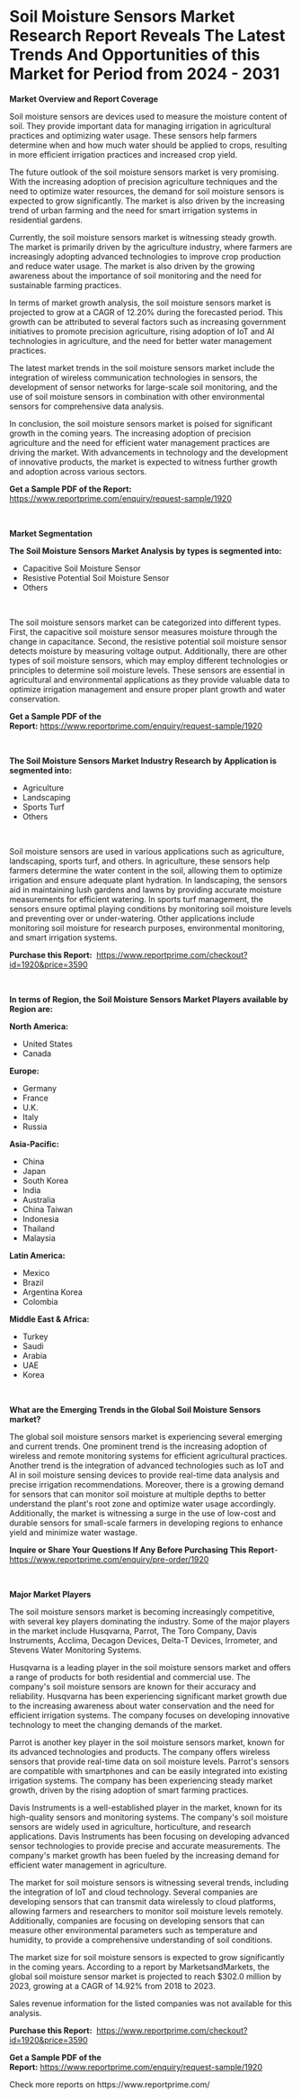 <p><h1>Soil Moisture Sensors Market Research Report Reveals The Latest Trends And Opportunities of this Market for Period from 2024 - 2031</h1></p><p><strong>Market Overview and Report Coverage</strong></p>
<p><p>Soil moisture sensors are devices used to measure the moisture content of soil. They provide important data for managing irrigation in agricultural practices and optimizing water usage. These sensors help farmers determine when and how much water should be applied to crops, resulting in more efficient irrigation practices and increased crop yield.</p><p>The future outlook of the soil moisture sensors market is very promising. With the increasing adoption of precision agriculture techniques and the need to optimize water resources, the demand for soil moisture sensors is expected to grow significantly. The market is also driven by the increasing trend of urban farming and the need for smart irrigation systems in residential gardens.</p><p>Currently, the soil moisture sensors market is witnessing steady growth. The market is primarily driven by the agriculture industry, where farmers are increasingly adopting advanced technologies to improve crop production and reduce water usage. The market is also driven by the growing awareness about the importance of soil monitoring and the need for sustainable farming practices.</p><p>In terms of market growth analysis, the soil moisture sensors market is projected to grow at a CAGR of 12.20% during the forecasted period. This growth can be attributed to several factors such as increasing government initiatives to promote precision agriculture, rising adoption of IoT and AI technologies in agriculture, and the need for better water management practices.</p><p>The latest market trends in the soil moisture sensors market include the integration of wireless communication technologies in sensors, the development of sensor networks for large-scale soil monitoring, and the use of soil moisture sensors in combination with other environmental sensors for comprehensive data analysis.</p><p>In conclusion, the soil moisture sensors market is poised for significant growth in the coming years. The increasing adoption of precision agriculture and the need for efficient water management practices are driving the market. With advancements in technology and the development of innovative products, the market is expected to witness further growth and adoption across various sectors.</p></p>
<p><strong>Get a Sample PDF of the Report:</strong> <a href="https://www.reportprime.com/enquiry/request-sample/1920">https://www.reportprime.com/enquiry/request-sample/1920</a></p>
<p>&nbsp;</p>
<p><strong>Market Segmentation</strong></p>
<p><strong>The Soil Moisture Sensors Market Analysis by types is segmented into:</strong></p>
<p><ul><li>Capacitive Soil Moisture Sensor</li><li>Resistive Potential Soil Moisture Sensor</li><li>Others</li></ul></p>
<p>&nbsp;</p>
<p><p>The soil moisture sensors market can be categorized into different types. First, the capacitive soil moisture sensor measures moisture through the change in capacitance. Second, the resistive potential soil moisture sensor detects moisture by measuring voltage output. Additionally, there are other types of soil moisture sensors, which may employ different technologies or principles to determine soil moisture levels. These sensors are essential in agricultural and environmental applications as they provide valuable data to optimize irrigation management and ensure proper plant growth and water conservation.</p></p>
<p><strong>Get a Sample PDF of the Report:</strong>&nbsp;<a href="https://www.reportprime.com/enquiry/request-sample/1920">https://www.reportprime.com/enquiry/request-sample/1920</a></p>
<p>&nbsp;</p>
<p><strong>The Soil Moisture Sensors Market Industry Research by Application is segmented into:</strong></p>
<p><ul><li>Agriculture</li><li>Landscaping</li><li>Sports Turf</li><li>Others</li></ul></p>
<p>&nbsp;</p>
<p><p>Soil moisture sensors are used in various applications such as agriculture, landscaping, sports turf, and others. In agriculture, these sensors help farmers determine the water content in the soil, allowing them to optimize irrigation and ensure adequate plant hydration. In landscaping, the sensors aid in maintaining lush gardens and lawns by providing accurate moisture measurements for efficient watering. In sports turf management, the sensors ensure optimal playing conditions by monitoring soil moisture levels and preventing over or under-watering. Other applications include monitoring soil moisture for research purposes, environmental monitoring, and smart irrigation systems.</p></p>
<p><strong>Purchase this Report:</strong>&nbsp; <a href="https://www.reportprime.com/checkout?id=1920&price=3590">https://www.reportprime.com/checkout?id=1920&price=3590</a></p>
<p>&nbsp;</p>
<p><strong>In terms of Region, the Soil Moisture Sensors Market Players available by Region are:</strong></p>
<p>
    <p> <strong> North America: </strong>
        <ul>
            <li>United States</li>
            <li>Canada</li>
        </ul>
        </p> 
    <p> <strong> Europe: </strong>
        <ul>
            <li>Germany</li>
            <li>France</li>
            <li>U.K.</li>
            <li>Italy</li>
            <li>Russia</li>
        </ul>
        </p> 
    <p> <strong> Asia-Pacific: </strong>
        <ul>
            <li>China</li>
            <li>Japan</li>
            <li>South Korea</li>
            <li>India</li>
            <li>Australia</li>
            <li>China Taiwan</li>
            <li>Indonesia</li>
            <li>Thailand</li>
            <li>Malaysia</li>
        </ul>
        </p> 
    <p> <strong> Latin America: </strong>
        <ul>
            <li>Mexico</li>
            <li>Brazil</li>
            <li>Argentina Korea</li>
            <li>Colombia</li>
        </ul>
        </p> 
    <p> <strong> Middle East & Africa: </strong>
        <ul>
            <li>Turkey</li>
            <li>Saudi</li>
            <li>Arabia</li>
            <li>UAE</li>
            <li>Korea</li>
        </ul>
    </p>
    </p>
<p>&nbsp;</p>
<p><strong>What are the Emerging Trends in the Global Soil Moisture Sensors market?</strong></p>
<p><p>The global soil moisture sensors market is experiencing several emerging and current trends. One prominent trend is the increasing adoption of wireless and remote monitoring systems for efficient agricultural practices. Another trend is the integration of advanced technologies such as IoT and AI in soil moisture sensing devices to provide real-time data analysis and precise irrigation recommendations. Moreover, there is a growing demand for sensors that can monitor soil moisture at multiple depths to better understand the plant's root zone and optimize water usage accordingly. Additionally, the market is witnessing a surge in the use of low-cost and durable sensors for small-scale farmers in developing regions to enhance yield and minimize water wastage.</p></p>
<p><strong>Inquire or Share Your Questions If Any Before Purchasing This Report</strong>- <a href="https://www.reportprime.com/enquiry/pre-order/1920">https://www.reportprime.com/enquiry/pre-order/1920</a></p>
<p>&nbsp;</p>
<p><strong>Major Market Players</strong></p>
<p><p>The soil moisture sensors market is becoming increasingly competitive, with several key players dominating the industry. Some of the major players in the market include Husqvarna, Parrot, The Toro Company, Davis Instruments, Acclima, Decagon Devices, Delta-T Devices, Irrometer, and Stevens Water Monitoring Systems.</p><p>Husqvarna is a leading player in the soil moisture sensors market and offers a range of products for both residential and commercial use. The company's soil moisture sensors are known for their accuracy and reliability. Husqvarna has been experiencing significant market growth due to the increasing awareness about water conservation and the need for efficient irrigation systems. The company focuses on developing innovative technology to meet the changing demands of the market.</p><p>Parrot is another key player in the soil moisture sensors market, known for its advanced technologies and products. The company offers wireless sensors that provide real-time data on soil moisture levels. Parrot's sensors are compatible with smartphones and can be easily integrated into existing irrigation systems. The company has been experiencing steady market growth, driven by the rising adoption of smart farming practices.</p><p>Davis Instruments is a well-established player in the market, known for its high-quality sensors and monitoring systems. The company's soil moisture sensors are widely used in agriculture, horticulture, and research applications. Davis Instruments has been focusing on developing advanced sensor technologies to provide precise and accurate measurements. The company's market growth has been fueled by the increasing demand for efficient water management in agriculture.</p><p>The market for soil moisture sensors is witnessing several trends, including the integration of IoT and cloud technology. Several companies are developing sensors that can transmit data wirelessly to cloud platforms, allowing farmers and researchers to monitor soil moisture levels remotely. Additionally, companies are focusing on developing sensors that can measure other environmental parameters such as temperature and humidity, to provide a comprehensive understanding of soil conditions.</p><p>The market size for soil moisture sensors is expected to grow significantly in the coming years. According to a report by MarketsandMarkets, the global soil moisture sensor market is projected to reach $302.0 million by 2023, growing at a CAGR of 14.92% from 2018 to 2023.</p><p>Sales revenue information for the listed companies was not available for this analysis.</p></p>
<p><strong>Purchase this Report:</strong>&nbsp;&nbsp;<a href="https://www.reportprime.com/checkout?id=1920&price=3590">https://www.reportprime.com/checkout?id=1920&price=3590</a></p>
<p></p>
<p><strong>Get a Sample PDF of the Report:</strong>&nbsp;<a href="https://www.reportprime.com/enquiry/request-sample/1920">https://www.reportprime.com/enquiry/request-sample/1920</a></p>
<p>Check more reports on https://www.reportprime.com/</p>